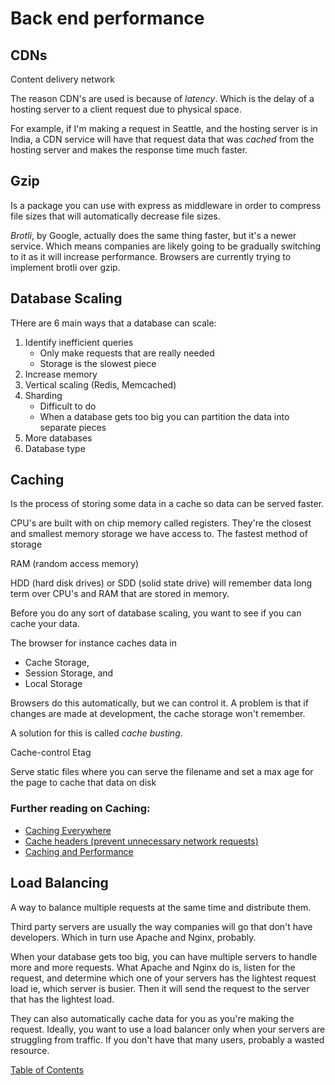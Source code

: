 # Back end performance

## CDNs

Content delivery network

The reason CDN's are used is because of _latency_. Which is the delay of a hosting server to a client request due to physical space. 

For example, if I'm making a request in Seattle, and the hosting server is in India, a CDN service will have that request data that was _cached_ from the hosting server and makes the response time much faster.

## Gzip

Is a package you can use with express as middleware in order to compress file sizes that will automatically decrease file sizes. 

_Brotli_, by Google, actually does the same thing faster, but it's a newer service. Which means companies are likely going to be gradually switching to it as it will increase performance. Browsers are currently trying to implement brotli over gzip.

## Database Scaling

THere are 6 main ways that a database can scale:
1. Identify inefficient queries
    - Only make requests that are really needed
    - Storage is the slowest piece
2. Increase memory
3. Vertical scaling (Redis, Memcached)
4. Sharding
     - Difficult to do
     - When a database gets too big you can partition the data into separate pieces
5. More databases
6. Database type

## Caching

Is the process of storing some data in a cache so data can be served faster.

CPU's are built with on chip memory called registers. They're the closest and smallest memory storage we have access to. The fastest method of storage

RAM (random access memory) 

HDD (hard disk drives) or SDD (solid state drive) will remember data long term over CPU's and RAM that are stored in memory.

Before you do any sort of database scaling, you want to see if you can cache your data. 

The browser for instance caches data in 
- Cache Storage, 
- Session Storage, and 
- Local Storage

Browsers do this automatically, but we can control it. A problem is that if changes are made at development, the cache storage won't remember.

A solution for this is called _cache busting_. 

Cache-control
Etag

Serve static files where you can serve the filename and set a max age for the page to cache that data on disk

### Further reading on Caching:
- [Caching Everywhere](https://www.freecodecamp.org/news/the-hidden-components-of-web-caching-970854fe2c49/)
- [Cache headers (prevent unnecessary network requests)](https://web.dev/http-cache/)
- [Caching and Performance](https://devcenter.heroku.com/articles/increasing-application-performance-with-http-cache-headers)

## Load Balancing

A way to balance multiple requests at the same time and distribute them. 

Third party servers are usually the way companies will go that don't have developers. Which in turn use Apache and Nginx, probably. 

When your database gets too big, you can have multiple servers to handle more and more requests. What Apache and Nginx do is, listen for the request, and determine which one of your servers has the lightest request load ie, which server is busier. Then it will send the request to the server that has the lightest load. 

They can also automatically cache data for you as you're making the request. Ideally, you want to use a load balancer only when your servers are struggling from traffic. If you don't have that many users, probably a wasted resource. 

[Table of Contents](../README.md)
